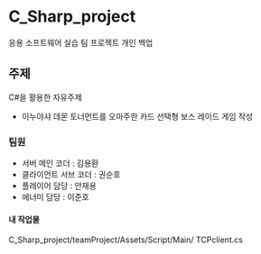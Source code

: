 # C_Sharp_project
응용 소프트웨어 실습 팀 프로젝트 개인 백업

## 주제
C#을 활용한 자유주제
- 이누야샤 데몬 토너먼트를 오마주한 카드 선택형 보스 레이드 게임 작성

### 팀원
 - 서버 메인 코더        : 김용환
 - 클라이언트 서브 코더  : 권순호
 - 플레이어 담당         : 안재용
 - 에너미 담당           : 이준호


#### 내 작업물
C_Sharp_project/teamProject/Assets/Script/Main/
TCPclient.cs 
